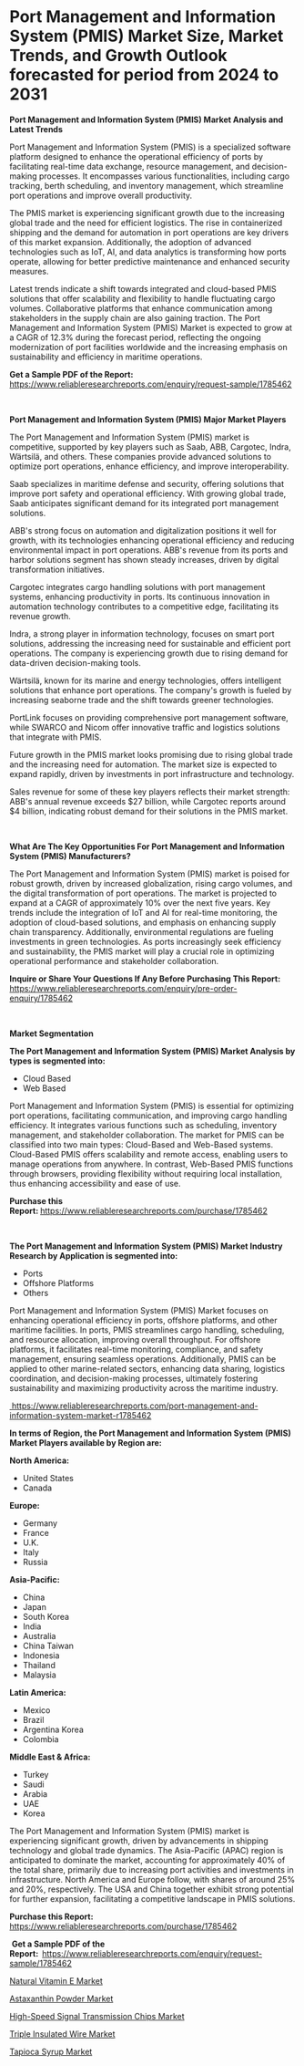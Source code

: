 <p><h1>Port Management and Information System (PMIS) Market Size, Market Trends, and Growth Outlook forecasted for period from 2024 to 2031</h1></p><p><strong>Port Management and Information System (PMIS) Market Analysis and Latest Trends</strong></p>
<p><p>Port Management and Information System (PMIS) is a specialized software platform designed to enhance the operational efficiency of ports by facilitating real-time data exchange, resource management, and decision-making processes. It encompasses various functionalities, including cargo tracking, berth scheduling, and inventory management, which streamline port operations and improve overall productivity.</p><p>The PMIS market is experiencing significant growth due to the increasing global trade and the need for efficient logistics. The rise in containerized shipping and the demand for automation in port operations are key drivers of this market expansion. Additionally, the adoption of advanced technologies such as IoT, AI, and data analytics is transforming how ports operate, allowing for better predictive maintenance and enhanced security measures.</p><p>Latest trends indicate a shift towards integrated and cloud-based PMIS solutions that offer scalability and flexibility to handle fluctuating cargo volumes. Collaborative platforms that enhance communication among stakeholders in the supply chain are also gaining traction. The Port Management and Information System (PMIS) Market is expected to grow at a CAGR of 12.3% during the forecast period, reflecting the ongoing modernization of port facilities worldwide and the increasing emphasis on sustainability and efficiency in maritime operations.</p></p>
<p><strong>Get a Sample PDF of the Report:&nbsp;</strong> <a href="https://www.reliableresearchreports.com/enquiry/request-sample/1785462?utm_campaign=36&utm_medium=2&utm_source=Github&utm_content=ia&utm_term=08102024&utm_id=port-management-and-information-system-pmis">https://www.reliableresearchreports.com/enquiry/request-sample/1785462</a></p>
<p>&nbsp;</p>
<p><strong>Port Management and Information System (PMIS) Major Market Players</strong></p>
<p><p>The Port Management and Information System (PMIS) market is competitive, supported by key players such as Saab, ABB, Cargotec, Indra, Wärtsilä, and others. These companies provide advanced solutions to optimize port operations, enhance efficiency, and improve interoperability.</p><p>Saab specializes in maritime defense and security, offering solutions that improve port safety and operational efficiency. With growing global trade, Saab anticipates significant demand for its integrated port management solutions.</p><p>ABB's strong focus on automation and digitalization positions it well for growth, with its technologies enhancing operational efficiency and reducing environmental impact in port operations. ABB's revenue from its ports and harbor solutions segment has shown steady increases, driven by digital transformation initiatives.</p><p>Cargotec integrates cargo handling solutions with port management systems, enhancing productivity in ports. Its continuous innovation in automation technology contributes to a competitive edge, facilitating its revenue growth.</p><p>Indra, a strong player in information technology, focuses on smart port solutions, addressing the increasing need for sustainable and efficient port operations. The company is experiencing growth due to rising demand for data-driven decision-making tools.</p><p>Wärtsilä, known for its marine and energy technologies, offers intelligent solutions that enhance port operations. The company's growth is fueled by increasing seaborne trade and the shift towards greener technologies.</p><p>PortLink focuses on providing comprehensive port management software, while SWARCO and Nicom offer innovative traffic and logistics solutions that integrate with PMIS. </p><p>Future growth in the PMIS market looks promising due to rising global trade and the increasing need for automation. The market size is expected to expand rapidly, driven by investments in port infrastructure and technology.</p><p>Sales revenue for some of these key players reflects their market strength: ABB's annual revenue exceeds $27 billion, while Cargotec reports around $4 billion, indicating robust demand for their solutions in the PMIS market.</p></p>
<p>&nbsp;</p>
<p><strong>What Are The Key Opportunities For Port Management and Information System (PMIS) Manufacturers?</strong></p>
<p><p>The Port Management and Information System (PMIS) market is poised for robust growth, driven by increased globalization, rising cargo volumes, and the digital transformation of port operations. The market is projected to expand at a CAGR of approximately 10% over the next five years. Key trends include the integration of IoT and AI for real-time monitoring, the adoption of cloud-based solutions, and emphasis on enhancing supply chain transparency. Additionally, environmental regulations are fueling investments in green technologies. As ports increasingly seek efficiency and sustainability, the PMIS market will play a crucial role in optimizing operational performance and stakeholder collaboration.</p></p>
<p><strong>Inquire or Share Your Questions If Any Before Purchasing This Report:</strong> <a href="https://www.reliableresearchreports.com/enquiry/pre-order-enquiry/1785462?utm_campaign=36&utm_medium=2&utm_source=Github&utm_content=ia&utm_term=08102024&utm_id=port-management-and-information-system-pmis">https://www.reliableresearchreports.com/enquiry/pre-order-enquiry/1785462</a></p>
<p>&nbsp;</p>
<p><strong>Market Segmentation</strong></p>
<p><strong>The Port Management and Information System (PMIS) Market Analysis by types is segmented into:</strong></p>
<p><ul><li>Cloud Based</li><li>Web Based</li></ul></p>
<p><p>Port Management and Information System (PMIS) is essential for optimizing port operations, facilitating communication, and improving cargo handling efficiency. It integrates various functions such as scheduling, inventory management, and stakeholder collaboration. The market for PMIS can be classified into two main types: Cloud-Based and Web-Based systems. Cloud-Based PMIS offers scalability and remote access, enabling users to manage operations from anywhere. In contrast, Web-Based PMIS functions through browsers, providing flexibility without requiring local installation, thus enhancing accessibility and ease of use.</p></p>
<p><strong>Purchase this Report:&nbsp;</strong><a href="https://www.reliableresearchreports.com/purchase/1785462?utm_campaign=36&utm_medium=2&utm_source=Github&utm_content=ia&utm_term=08102024&utm_id=port-management-and-information-system-pmis">https://www.reliableresearchreports.com/purchase/1785462</a></p>
<p>&nbsp;</p>
<p><strong>The Port Management and Information System (PMIS) Market Industry Research by Application is segmented into:</strong></p>
<p><ul><li>Ports</li><li>Offshore Platforms</li><li>Others</li></ul></p>
<p><p>Port Management and Information System (PMIS) Market focuses on enhancing operational efficiency in ports, offshore platforms, and other maritime facilities. In ports, PMIS streamlines cargo handling, scheduling, and resource allocation, improving overall throughput. For offshore platforms, it facilitates real-time monitoring, compliance, and safety management, ensuring seamless operations. Additionally, PMIS can be applied to other marine-related sectors, enhancing data sharing, logistics coordination, and decision-making processes, ultimately fostering sustainability and maximizing productivity across the maritime industry.</p></p>
<p><a href="https://www.reliableresearchreports.com/port-management-and-information-system-market-r1785462?utm_campaign=36&utm_medium=2&utm_source=Github&utm_content=ia&utm_term=08102024&utm_id=port-management-and-information-system-pmis">&nbsp;https://www.reliableresearchreports.com/port-management-and-information-system-market-r1785462</a></p>
<p><strong>In terms of Region, the Port Management and Information System (PMIS) Market Players available by Region are:</strong></p>
<p>
    <p> <strong> North America: </strong>
        <ul>
            <li>United States</li>
            <li>Canada</li>
        </ul>
        </p> 
    <p> <strong> Europe: </strong>
        <ul>
            <li>Germany</li>
            <li>France</li>
            <li>U.K.</li>
            <li>Italy</li>
            <li>Russia</li>
        </ul>
        </p> 
    <p> <strong> Asia-Pacific: </strong>
        <ul>
            <li>China</li>
            <li>Japan</li>
            <li>South Korea</li>
            <li>India</li>
            <li>Australia</li>
            <li>China Taiwan</li>
            <li>Indonesia</li>
            <li>Thailand</li>
            <li>Malaysia</li>
        </ul>
        </p> 
    <p> <strong> Latin America: </strong>
        <ul>
            <li>Mexico</li>
            <li>Brazil</li>
            <li>Argentina Korea</li>
            <li>Colombia</li>
        </ul>
        </p> 
    <p> <strong> Middle East & Africa: </strong>
        <ul>
            <li>Turkey</li>
            <li>Saudi</li>
            <li>Arabia</li>
            <li>UAE</li>
            <li>Korea</li>
        </ul>
    </p>
    </p>
<p><p>The Port Management and Information System (PMIS) market is experiencing significant growth, driven by advancements in shipping technology and global trade dynamics. The Asia-Pacific (APAC) region is anticipated to dominate the market, accounting for approximately 40% of the total share, primarily due to increasing port activities and investments in infrastructure. North America and Europe follow, with shares of around 25% and 20%, respectively. The USA and China together exhibit strong potential for further expansion, facilitating a competitive landscape in PMIS solutions.</p></p>
<p><strong>Purchase this Report: </strong><a href="https://www.reliableresearchreports.com/purchase/1785462?utm_campaign=36&utm_medium=2&utm_source=Github&utm_content=ia&utm_term=08102024&utm_id=port-management-and-information-system-pmis">https://www.reliableresearchreports.com/purchase/1785462</a></p>
<p>&nbsp;<strong>Get a Sample PDF of the Report:&nbsp;&nbsp;</strong><a href="https://www.reliableresearchreports.com/enquiry/request-sample/1785462?utm_campaign=36&utm_medium=2&utm_source=Github&utm_content=ia&utm_term=08102024&utm_id=port-management-and-information-system-pmis">https://www.reliableresearchreports.com/enquiry/request-sample/1785462</a></p>
<p><strong></strong></p>
<p><p><a href="https://issuu.com/reportprime-2/docs/natural-vitamin-e-market-size-2030._7b49539b63e44e?utm_campaign=36&utm_medium=2&utm_source=Github&utm_content=ia&utm_term=08102024&utm_id=port-management-and-information-system-pmis">Natural Vitamin E Market</a></p><p><a href="https://www.linkedin.com/pulse/exploring-astaxanthin-powder-market-dynamics-revenue-analysis-frs8f?utm_campaign=36&utm_medium=2&utm_source=Github&utm_content=ia&utm_term=08102024&utm_id=port-management-and-information-system-pmis">Astaxanthin Powder Market</a></p><p><a href="https://github.com/GRUBBSCHARLES/Market-Research-Report-List-1/blob/main/high-speed-signal-transmission-chips-market.md?utm_campaign=36&utm_medium=2&utm_source=Github&utm_content=ia&utm_term=08102024&utm_id=port-management-and-information-system-pmis">High-Speed Signal Transmission Chips Market</a></p><p><a href="https://www.linkedin.com/pulse/triple-insulated-wire-market-dynamics-application-types-emerging-e0bqe?utm_campaign=36&utm_medium=2&utm_source=Github&utm_content=ia&utm_term=08102024&utm_id=port-management-and-information-system-pmis">Triple Insulated Wire Market</a></p><p><a href="https://issuu.com/reportprime-2/docs/tapioca-syrup-market-size-2030.pptx_0592e76839ae7a?utm_campaign=36&utm_medium=2&utm_source=Github&utm_content=ia&utm_term=08102024&utm_id=port-management-and-information-system-pmis">Tapioca Syrup Market</a></p></p>